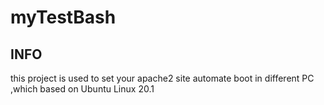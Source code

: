 # myTestBash
## INFO

this project is used to set your apache2 site automate boot in different PC ,which based on Ubuntu Linux 20.1


